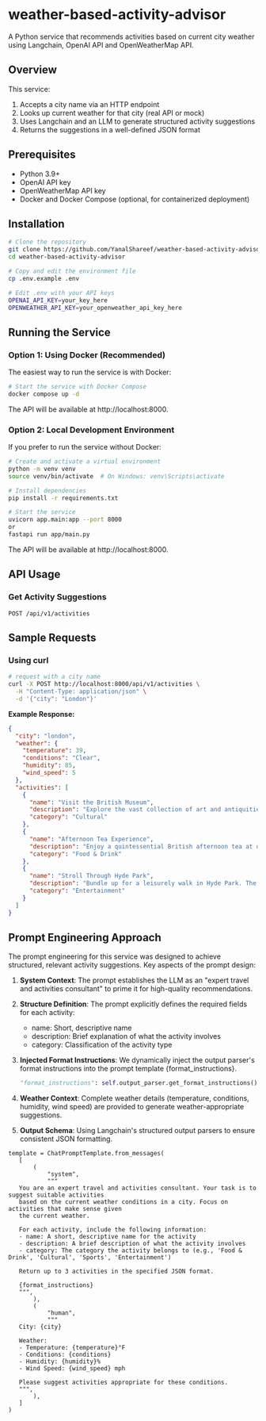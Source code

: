 # weather-based-activity-advisor
A Python service that recommends activities based on current city weather using Langchain, OpenAI API and OpenWeatherMap API.

## Overview

This service:
1. Accepts a city name via an HTTP endpoint
2. Looks up current weather for that city (real API or mock)
3. Uses Langchain and an LLM to generate structured activity suggestions
4. Returns the suggestions in a well-defined JSON format



## Prerequisites
- Python 3.9+
- OpenAI API key
- OpenWeatherMap API key
- Docker and Docker Compose (optional, for containerized deployment)

## Installation
```bash
# Clone the repository
git clone https://github.com/YanalShareef/weather-based-activity-advisor.git
cd weather-based-activity-advisor

# Copy and edit the environment file
cp .env.example .env

# Edit .env with your API keys
OPENAI_API_KEY=your_key_here
OPENWEATHER_API_KEY=your_openweather_api_key_here
```

## Running the Service

### Option 1: Using Docker (Recommended)

The easiest way to run the service is with Docker:

```bash
# Start the service with Docker Compose
docker compose up -d
```

The API will be available at http://localhost:8000.

### Option 2: Local Development Environment

If you prefer to run the service without Docker:



```bash
# Create and activate a virtual environment
python -m venv venv
source venv/bin/activate  # On Windows: venv\Scripts\activate

# Install dependencies
pip install -r requirements.txt

# Start the service
uvicorn app.main:app --port 8000
or 
fastapi run app/main.py 
```
The API will be available at http://localhost:8000.
## API Usage

### Get Activity Suggestions

```
POST /api/v1/activities
```

## Sample Requests

### Using curl

```bash
# request with a city name
curl -X POST http://localhost:8000/api/v1/activities \
  -H "Content-Type: application/json" \
  -d '{"city": "London"}'
```

**Example Response:**

```json
{
  "city": "london",
  "weather": {
    "temperature": 39,
    "conditions": "Clear",
    "humidity": 85,
    "wind_speed": 5
  },
  "activities": [
    {
      "name": "Visit the British Museum",
      "description": "Explore the vast collection of art and antiquities from around the world at the British Museum. It's a perfect indoor activity to stay warm and get culturally enriched.",
      "category": "Cultural"
    },
    {
      "name": "Afternoon Tea Experience",
      "description": "Enjoy a quintessential British afternoon tea at one of London's historic hotels or tea rooms. A cozy way to spend an afternoon indoors.",
      "category": "Food & Drink"
    },
    {
      "name": "Stroll Through Hyde Park",
      "description": "Bundle up for a leisurely walk in Hyde Park. The clear weather is ideal for enjoying the serene beauty of one of London's largest parks.",
      "category": "Entertainment"
    }
  ]
}
```

## Prompt Engineering Approach

The prompt engineering for this service was designed to achieve structured, relevant activity suggestions. Key aspects of the prompt design:

1. **System Context**: The prompt establishes the LLM as an "expert travel and activities consultant" to prime it for high-quality recommendations.

2. **Structure Definition**: The prompt explicitly defines the required fields for each activity:
   - name: Short, descriptive name
   - description: Brief explanation of what the activity involves
   - category: Classification of the activity type
   
3. **Injected Format Instructions**: We dynamically inject the output parser's format instructions into the prompt template {format_instructions}. 
   ```python
   "format_instructions": self.output_parser.get_format_instructions()
   ```
4. **Weather Context**: Complete weather details (temperature, conditions, humidity, wind speed) are provided to generate weather-appropriate suggestions.

5. **Output Schema**: Using Langchain's structured output parsers to ensure consistent JSON formatting.


```
template = ChatPromptTemplate.from_messages(
   [
       (
           "system",
           """
   You are an expert travel and activities consultant. Your task is to suggest suitable activities
   based on the current weather conditions in a city. Focus on activities that make sense given
   the current weather.

   For each activity, include the following information:
   - name: A short, descriptive name for the activity
   - description: A brief description of what the activity involves
   - category: The category the activity belongs to (e.g., 'Food & Drink', 'Cultural', 'Sports', 'Entertainment')

   Return up to 3 activities in the specified JSON format.

   {format_instructions}
   """,
       ),
       (
           "human",
           """
   City: {city}

   Weather:
   - Temperature: {temperature}°F
   - Conditions: {conditions}
   - Humidity: {humidity}%
   - Wind Speed: {wind_speed} mph

   Please suggest activities appropriate for these conditions.
   """,
       ),
   ]
)
```
